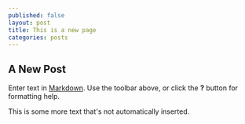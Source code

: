 ```yaml
---
published: false
layout: post
title: This is a new page
categories: posts
---
```

## A New Post

Enter text in [Markdown](http://daringfireball.net/projects/markdown/). Use the toolbar above, or click the **?** button for formatting help.

This is some more text that's not automatically inserted.